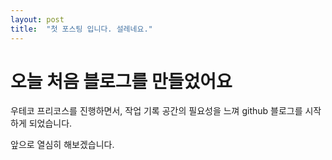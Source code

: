 ```yaml
---
layout: post
title:  "첫 포스팅 입니다. 설레네요."
---
```


# 오늘 처음 블로그를 만들었어요

우테코 프리코스를 진행하면서, 작업 기록 공간의 필요성을 느껴 github 블로그를 시작하게 되었습니다.

앞으로 열심히 해보겠습니다.
